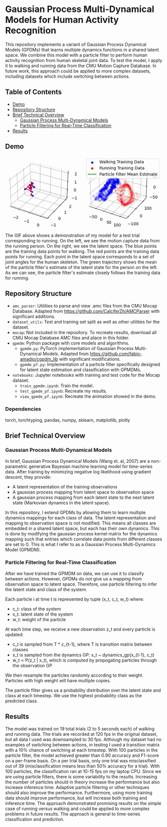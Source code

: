﻿# Gaussian Process Multi-Dynamical Models for Human Activity Recognition

This repository implements a variant of Gaussian Process Dynamical Models (GPDMs) that learns multiple dynamics functions in a shared latent space. We combine this model with a particle filter to perform human activity recognition from human skeletal joint data. To test the model, I apply it to walking and running data from the CMU Motion Capture Database. In future work, this approach could be applied to more complex datasets, including datasets which include switching between actions.

## Table of Contents
- [Demo](#demo)
- [Repository Structure](#repository-structure)
- [Brief Technical Overview](#brief-technical-overview)
  - [Gaussian Process Multi-Dynamical Models]($gaussian-process-multi-dynamical-models)
  - [Particle Filtering for Real-Time Classification]($particle-filtering-for-real-time-classification)
- [Results](#results)

## Demo
![Demo of my model for a running trial](https://raw.githubusercontent.com/Priyanshu4/gpmdm/refs/heads/demo-gif/demo.gif)
The GIF above shows a demonstration of my model for a test trial corresponding to running. On the left, we see the motion capture data from the running person. 
On the right, we see the latent space. The blue points are the training data points for walking. The red points are the training data points for running. 
Each point in the latent space corresponds to a set of joint angles for the human skeleton. The green trajectory shows the mean of the particle filter's estimate of the latent state for the person on the left.
As we can see, the particle filter's estimate closely follows the training data for running. 

## Repository Structure
- `amc_parser`: Utilities to parse and view .amc files from the CMU Mocap Database. Adapted from https://github.com/CalciferZh/AMCParser with significant additions.
- `dataset_utils`: Test and training set split as well as other utilities for the dataset.
- `mocap`: Not included in the repository. To recreate results, download all CMU Mocap Database AMC files and place in this folder.
- `gpmdm`: Python package with core models and algorithms.
    - `gpmdm.py`: PyTorch implementation of Gaussian Process Multi-Dynamical Models. Adapted from https://github.com/fabio-amadio/cgpdm_lib with significant modifications.
    - `gpmdm_pf.py`: Implementation of a particle filter specifically designed for latent state estimation and classification with GPMDMs.
- `notebooks`: Jupyter notebooks with training and test code for the Mocap dataset.
    - `train_gpmdm.ipynb`: Train the model.
    - `test_gpmdm_pf.ipynb`: Recreate my results.
    - `view_gpmdm_pf.ipynb`: Recreate the animation showed in the demo.
 
### Dependencies
torch, torchtyping, pandas, numpy, sklearn, matplotlib, plotly 

## Brief Technical Overview

### Gaussian Process Multi-Dynamical Models
In brief, Gaussian Process Dynamical Models (Wang et. al, 2007) are a non-parametric generative Bayesian machine learning model for time-series data. 
After training by minimizing negative log likelihood using gradient descent, they provide:
- A latent representation of the training observations
- A gaussian process mapping from latent space to observation space
- A gaussian process mapping from each latent state to the next latent state (Markovian dynamics in the latent space).

In this repository, I extend GPDMs by allowing them to learn multiple dynamics mappings for each class of data. The latent representation and mapping to observation space is not modified. This means all classes are embedded in a shared latent space, but each has their own dynamics. This is done by modifying the gaussian process kernel matrix for the dynamics mapping such that entries which correlate data points from different classes are set to 0. This is what I refer to as a Gaussian Process Multi-Dynamics Model (GPMDM).

### Particle Filtering for Real-Time Classification
After we have trained the GPMDM on data, we can use it to classify between actions. However, GPDMs do not give us a mapping from observation space to latent space. Therefore, use particle filtering to infer the latent state and class of the system. 

Each particle i at time t is represented by tuple (x_t, c_t, w_t) where:
- c_t: class of the system
- x_t: latent state of the system
- w_t: weight of the particle
  
At each time step, we receive a new observation z_t and every particle is updated:
- c_t is sampled from T * c_{t-1}, where T is transition matrix between classes
- x_t is sampled from the dynamics GP: x_t ~ dynamics_gp(x_{t-1}, c_t) 
- w_t ∝ P(z_t | x_t), which is computed by propogating particles through the observation GP

We then resample the particles randomly according to their weight. Particles with high weight will have multiple copies.

The particle filter gives us a probability distribution over the latent state and class at each timestep. We use the highest probability class as the predicted class.

## Results
The model was trained on 19 total trials (2 to 5 seconds each) of walking and running data. The trials are recorded at 120 fps in the original dataset, but all data I used was downsampled to 30 fps. Although my dataset had no examples of switching between actions, in testing I used a transition matrix with a 10% chance of switching at each timestep. With 100 particles in the particle filter, the model achieved greater than 0.90 accuracy and F1-score on a per-frame basis. On a per trial basis, only one trial was misclassified out of 39 (misclassification means less than 50% accuracy for a trial). With 100 particles, the classification ran at 10-15 fps on my laptop CPU. Since we are using particle filters, there is some variability to the results. Increasing the number of particles should in theory increase the performance but also increase inference time. Adaptive particle filtering or other techniques should also improve the performance. Furthermore, using more training data should improve performance, but will increase both training and inference time. The approach demonstrated promising results on the simple case of running versus walking and could be applied to more complex problems in future results. The approach is general to time-series classification and prediction. 

